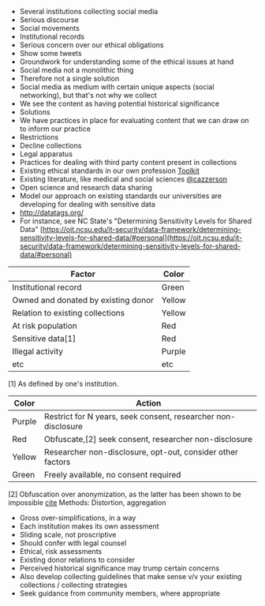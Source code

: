 - Several institutions collecting social media
 - Serious discourse
 - Social movements
 - Institutional records
- Serious concern over our ethical obligations
 - Show some tweets
- Groundwork for understanding some of the ethical issues at hand
- Social media not a monolithic thing
 - Therefore not a single solution
 - Social media as medium with certain unique aspects (social networking), but that's not why we collect
 - We see the content as having potential historical significance
- Solutions
 - We have practices in place for evaluating content that we can draw on to inform our practice
 - Restrictions
 - Decline collections
 - Legal apparatus
 - Practices for dealing with third party content present in collections
 - Existing ethical standards in our own profession [Toolkit](URL)
 - Existing literature, like medical and social sciences [@cazzerson](@cazzerson)
 - Open science and research data sharing
 - Model our approach on existing standards our universities are developing for dealing with sensitive data
 - http://datatags.org/
- For instance, see NC State's "Determining Sensitivity Levels for Shared Data" [https://oit.ncsu.edu/it-security/data-framework/determining-sensitivity-levels-for-shared-data/#personal](https://oit.ncsu.edu/it-security/data-framework/determining-sensitivity-levels-for-shared-data/#personal)

| Factor | Color |
| --- | --- |
| Institutional record | Green |
| Owned and donated by existing donor | Yellow |
| Relation to existing collections | Yellow |
| At risk population | Red |
| Sensitive data[1] | Red |
| Illegal activity | Purple |
| etc | etc |
[1] As defined by one's institution.

| Color | Action |
| --- | --- |
| Purple | Restrict for N years, seek consent, researcher non-disclosure |
| Red | Obfuscate,[2] seek consent, researcher non-disclosure |
| Yellow | Researcher non-disclosure, opt-out, consider other factors |
| Green | Freely available, no consent required |

[2] Obfuscation over anonymization, as the latter has been shown to be impossible [cite](URLs) Methods: Distortion, aggregation

- Gross over-simplifications, in a way
- Each institution makes its own assessment
 - Sliding scale, not proscriptive
 - Should confer with legal counsel
 - Ethical, risk assessments
 - Existing donor relations to consider
 - Perceived historical significance may trump certain concerns
- Also develop collecting guidelines that make sense v/v your existing collections / collecting strategies
- Seek guidance from community members, where appropriate

